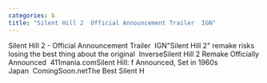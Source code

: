 ```yaml
---
categories: b
title: "Silent Hill 2  Official Announcement Trailer  IGN"
---
```

Silent Hill 2 - Official Announcement Trailer&nbsp;&nbsp;IGN"Silent Hill 2" remake risks losing the best thing about the original&nbsp;&nbsp;InverseSilent Hill 2 Remake Officially Announced&nbsp;&nbsp;411mania.comSilent Hill: f Announced, Set in 1960s Japan&nbsp;&nbsp;ComingSoon.netThe Best Silent H